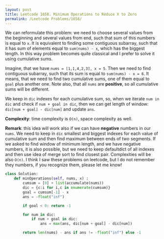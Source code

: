 ```yaml
---
layout: post
title: Leetcode 1658. Minimum Operations to Reduce X to Zero
permalink: /Leetcode Problems/1658/
---
```


We can reformulate this problem: we need to choose several values from the beginning and several values from end, such that sum of this numbers is equal to `x`. It is equivalent to finding some contiguous subarray, such that it has sum of elements equal to `sum(nums) - x`, which has the biggest length. In this way problem becomes quite classical and I prefer to solve it using cumulative sums.

Imagine, that we have `nums = [1,1,4,2,3], x = 5`. Then we need to find contiguous subarray, such that its sum is equal to `sum(nums) - x = 6`. It means, that we need to find two cumulative sums, one of them equal to `goal` plus another one. Note also, that all `nums` are **positive**, so all cumulative sums will be different.

We keep in `dic` indexes for each cumulative sum, so, when we iterate `num in dic` and check if `num + goal in dic`, then we can get length of window: `dic[num + goal] - dic[num]` and update `ans`.

**Complexity**: time complexity is `O(n)`, space complexity as well.

**Remark**: this idea will work also if we can have **negative** numbers in our `nums`. We need to keep in `dic` smallest and biggest indexes for each value of cumulative sum and then find maximum between ends of two segments.  If we asked to find window of minimum length, and we have negative numbers, it is also possible, but we need to keep defaultdict of all indexes and then use idea of merge sort to find closest pair. Complexities will be also `O(n)`. I think I saw these problems on leetcode, but I do not remember they numbers, if you recognize them, please let me know!

```python
class Solution:
    def minOperations(self, nums, x) :
        cumsum = [0] + list(accumulate(nums))
        dic = {c:i for i,c in enumerate(cumsum)}
        goal = cumsum[-1] - x
        ans = -float("inf")

        if goal < 0: return -1

        for num in dic:
            if num + goal in dic:
                ans = max(ans, dic[num + goal] - dic[num])

        return len(nums) - ans if ans != -float("inf") else -1
```
